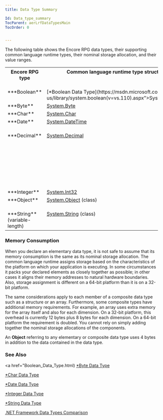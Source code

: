 ```yaml
---
title: Data Type Summary

Id: Data_type_summary
TocParent: aerLrfDataTypesMain
TocOrder: 0


---
```


The following table shows the Encore RPG data types, their supporting common language runtime types, their nominal storage allocation, and their value ranges. 
<table class="dtTABLE" id="Table2" cellspacing="0">
                <tr valign="top">
                    <th colspan="1" rowspan="1" width="14%">
                        Encore RPG type<br />
                    </th>
                    <th colspan="1" rowspan="1" width="24%">
                        Common language runtime type structure
                    </th>
                    <th colspan="1" rowspan="1" width="16%">
                        Nominal storage allocation
                    </th>
                    <th colspan="1" rowspan="1" width="46%">
                        Value range<br />
                    </th>
                </tr>
                <tr valign="top">
                    <td colspan="1" rowspan="1">
 ***Boolean** 
                    </td>
                    <td colspan="1" rowspan="1">
                        [*Boolean Data Type](https://msdn.microsoft.com/en-us/library/system.boolean(v=vs.110).aspx">System.Boolean</a>
                    </td>
                    <td colspan="1" rowspan="1">
                        2 bytes
                    </td>
                    <td colspan="1" rowspan="1">
 **True**  or **False.** 
                    </td>
                </tr>
                <tr valign="top">
                    <td colspan="1" rowspan="1">
 ***Byte** 
                    </td>
                    <td colspan="1" rowspan="1">
                        <a href="https://msdn.microsoft.com/en-us/library/system.byte(v=vs.110).aspx">System.Byte</a>
                    </td>
                    <td colspan="1" rowspan="1">
                        1 byte
                    </td>
                    <td colspan="1" rowspan="1">
                        0 through 255 (unsigned).
                    </td>
                </tr>
                <tr valign="top">
                    <td colspan="1" rowspan="1">
 ***Char** 
                    </td>
                    <td colspan="1" rowspan="1">
                        <a href="https://msdn.microsoft.com/en-us/library/system.char(v=vs.110).aspx">System.Char</a>
                    </td>
                    <td colspan="1" rowspan="1">
                        2 bytes
                    </td>
                    <td colspan="1" rowspan="1">
                        0 through 65535 (unsigned).
                    </td>
                </tr>
                <tr valign="top">
                    <td colspan="1" rowspan="1">
 ***Date** 
                    </td>
                    <td colspan="1" rowspan="1">
                        <a href="https://msdn.microsoft.com/en-us/library/system.datetime(v=vs.110).aspx">System.DateTime</a>
                    </td>
                    <td colspan="1" rowspan="1">
                        8 bytes
                    </td>
                    <td colspan="1" rowspan="1">
                        0:00:00 on January 1, 0001 through 11:59:59 PM on December 31, 9999.
                    </td>
                </tr>
                <tr valign="top">
                    <td colspan="1" rowspan="1">
 ***Decimal** 
                    </td>
                    <td colspan="1" rowspan="1">
                        <a href="https://msdn.microsoft.com/en-us/library/system.decimal(v=vs.110).aspx">System.Decimal</a>
                    </td>
                    <td colspan="1" rowspan="1">
                        16 bytes
                    </td>
                    <td colspan="1" rowspan="1">
                        0 through +/-79,228,162,514,264,337,593,543,950,335 with no decimal point;
                        <br />
                        0 through +/-7.9228162514264337593543950335 with 28 places to the right of the
                        decimal; smallest nonzero number is
                        <br />
                        +/-0.0000000000000000000000000001 (+/-1E-28).
                    </td>
                </tr>
                <tr valign="top">
                    <td colspan="1" rowspan="1">
 ***Integer** 
                    </td>
                    <td colspan="1" rowspan="1">
                        <a href="https://msdn.microsoft.com/en-us/library/system.Int32(v=vs.110).aspx">System.Int32</a>
                    </td>
                    <td colspan="1" rowspan="1">
                        4 bytes
                    </td>
                    <td colspan="1" rowspan="1">
                        -2,147,483,648 through 2,147,483,647.
                    </td>
                </tr>
                <tr valign="top">
                    <td colspan="1" rowspan="1">
 ***Object** 
                    </td>
                    <td colspan="1" rowspan="1">
                        <a href="https://msdn.microsoft.com/en-us/library/system.Object(v=vs.110).aspx">System.Object</a> (class)
                    </td>
                    <td colspan="1" rowspan="1">
                        4 bytes
                    </td>
                    <td colspan="1" rowspan="1">
                        Any type can be stored in a variable of type **Object** .
                    </td>
                </tr>
                <tr valign="top">
                    <td colspan="1" rowspan="1">
 ***String** 
                        <br />
                        (variable-length)
                    </td>
                    <td colspan="1" rowspan="1">
                        <a href="https://msdn.microsoft.com/en-us/library/system.string(v=vs.110).aspx">System.String</a> (class)
                    </td>
                    <td colspan="1" rowspan="1">
                        Depends on implementing platform
                    </td>
                    <td colspan="1" rowspan="1">
                        0 to approximately 2 billion Unicode characters.
                    </td>
                </tr>
</table>

### Memory Consumption
When you declare an elementary data type, it is not safe to assume that its memory consumption is the same as its nominal storage allocation. The common language runtime assigns storage based on the characteristics of the platform on which your application is executing. In some circumstances it packs your declared elements as closely together as possible; in other cases it aligns their memory addresses to natural hardware boundaries. Also, storage assignment is different on a 64-bit platform than it is on a 32-bit platform. 

The same considerations apply to each member of a composite data type such as a structure or an array. Furthermore, some composite types have additional memory requirements. For example, an array uses extra memory for the array itself and also for each dimension. On a 32-bit platform, this overhead is currently 12 bytes plus 8 bytes for each dimension. On a 64-bit platform the requirement is doubled. You cannot rely on simply adding together the nominal storage allocations of the components. 

An **Object** referring to any elementary or composite data type uses 4 bytes in addition to the data contained in the data type. 

### See Also
<a href="Boolean_Data_Type.html)
[*Byte Data Type](Byte_Data_Type.html)

[*Char Data Type](Character_Data_Type.html)

[*Date Data Type](Date_Data_Type.html)

[*Integer Data Type](Integer_Data_Type.html)

[*String Data Type](String_Data_Type.html)

[.NET Framework Data Types Comparison](/concepts/datatypes/FrameworkDataTypesComparison.html) 
